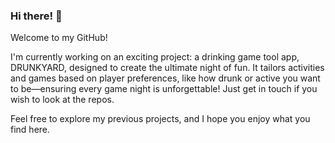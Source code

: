 ### Hi there! 👋
Welcome to my GitHub!

I'm currently working on an exciting project: a drinking game tool app, DRUNKYARD, designed to create the ultimate night of fun. It tailors activities and games based on player preferences, like how drunk or active you want to be—ensuring every game night is unforgettable! Just get in touch if you wish to look at the repos.

Feel free to explore my previous projects, and I hope you enjoy what you find here.

<!--
**mahoote/mahoote** is a ✨ _special_ ✨ repository because its `README.md` (this file) appears on your GitHub profile.

Here are some ideas to get you started:

- 🔭 I’m currently working on ...
- 🌱 I’m currently learning ...
- 👯 I’m looking to collaborate on ...
- 🤔 I’m looking for help with ...
- 💬 Ask me about ...
- 📫 How to reach me: ...
- 😄 Pronouns: ...
- ⚡ Fun fact: ...
-->
